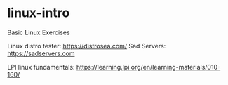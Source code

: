 # linux-intro
Basic Linux Exercises

Linux distro tester: https://distrosea.com/
Sad Servers: https://sadservers.com

LPI linux fundamentals: https://learning.lpi.org/en/learning-materials/010-160/
